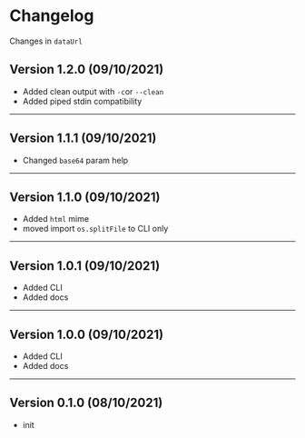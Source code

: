 # Changelog

Changes in `dataUrl`

## Version 1.2.0 (09/10/2021)

- Added clean output with `-c`or `--clean`
- Added piped stdin compatibility

---

## Version 1.1.1 (09/10/2021)

- Changed `base64` param help

---

## Version 1.1.0 (09/10/2021)

- Added `html` mime
- moved import `os.splitFile` to CLI only

---

## Version 1.0.1 (09/10/2021)

- Added CLI
- Added docs

---

## Version 1.0.0 (09/10/2021)

- Added CLI
- Added docs

---

## Version 0.1.0 (08/10/2021)

- init

